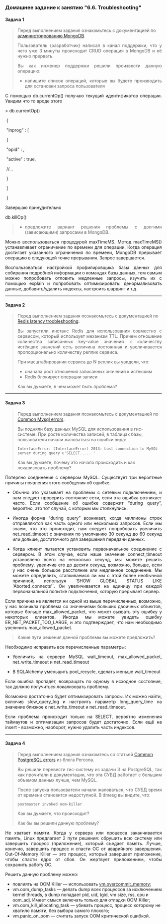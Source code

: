 ### Домашнее задание к занятию "6.6. Troubleshooting"

#### Задача 1

> Перед выполнением задания ознакомьтесь с документацией по [администрированию MongoDB](https://docs.mongodb.com/manual/administration/).
>
> <p align="justify"> Пользователь (разработчик) написал в канал поддержки, что у него уже 3 минуты происходит CRUD операция в MongoDB и её нужно прервать.
>
> <p align="justify"> Вы как инженер поддержки решили произвести данную операцию:
>
> - <p align="justify"> напишите список операций, которые вы будете производить для остановки запроса пользователя

<p align="justify"> С помощью db.currentOp() получаю текущий идентификатор операции. Увидим что то вроде этого</p>

\> db.currentOp()

​     {

​       "inprog" : [

​         {

​           "opid" :  <opId>,

​           "active" : true,

​           //...

​         }

​       ]

​     }

Завершаю принудительно

db.killOp(<opId>)

> * <p align="justify"> предложите вариант решения проблемы с долгими (зависающими) запросами в MongoDB.</p>

<p align="justify"> Можно воспользоваться процедурой maxTimeMS.  Метод maxTimeMS() устанавливает ограничение по времени для операции. Когда операция достигает указанного ограничения по времени, MongoDB прерывает операцию в следующей точке прерывания. Запрос завершается.</p>

<p align="justify"> Воспользоваться настройкой профилировщика базы данных для собирания подробной информации о командах базы данных, тем самым можно попробовать отловить медленные запросы, изучить их с помощью explain и попробовать оптимизировать: денормализовать данные, добавить/удалить индексы, настроить шардинг и т.д.</p>

------

#### Задача 2

> Перед выполнением задания познакомьтесь с документацией по [Redis latency troobleshooting](https://redis.io/topics/latency).
>
> <p align="justify"> Вы запустили инстанс Redis для использования совместно с сервисом, который использует механизм TTL. Причем отношение количества записанных key-value значений к количеству истёкших значений есть величина постоянная и увеличивается пропорционально количеству реплик сервиса.
>
> <p align="justify"> При масштабировании сервиса до N реплик вы увидели, что:
>
> - сначала рост отношения записанных значений к истекшим
> - Redis блокирует операции записи
>
> Как вы думаете, в чем может быть проблема?





------

#### Задача 3

> Перед выполнением задания познакомьтесь с документацией по [Common Mysql errors](https://dev.mysql.com/doc/refman/8.0/en/common-errors.html).
>
> Вы подняли базу данных MySQL для использования в гис-системе. При росте количества записей, в таблицах базы, пользователи начали жаловаться на ошибки вида:
>
> ```
> InterfaceError: (InterfaceError) 2013: Lost connection to MySQL server during query u'SELECT..... '
> ```
>
> Как вы думаете, почему это начало происходить и как локализовать проблему?

<p align="justify"> Потеряно соединение с сервером MySQL. Существует три вероятные причины появления этого сообщения об ошибке.</p>

- <p align="justify"> Обычно это     указывает на проблемы с сетевым подключением, и нам следует проверить     состояние сети, если эта ошибка возникает часто. Если сообщение об ошибке     содержит “during query”, вероятно, это тот     случай, с которым мы столкнулись.</p>

- <p align="justify"> Иногда     форма “during query” возникает, когда миллионы     строк отправляются как часть одного или нескольких запросов. Если мы знаем,     что это происходит, нам следует попробовать увеличить net_read_timeout с     значения по умолчанию 30 секунд до 60 секунд или дольше, достаточного для     завершения передачи данных.</p>

- <p align="justify"> Когда     клиент пытается установить первоначальное соединение с сервером. В этом     случае, если наше значение connect_timeout установлено всего на несколько     секунд, мы можете решить проблему, увеличив его до десяти секунд,     возможно, больше, если у нас очень большое расстояние или медленное     соединение. Мы можете определить, сталкиваемся ли мы с этой более     необычной причиной, используя `SHOW GLOBAL STATUS LIKE     'Aborted_connects'`. Он увеличивается на единицу при каждой     первоначальной попытке подключения, которую прерывает сервер.</p>

<p align="justify"> Если причина не является ни одной из выше перечисленных, возможно, у нас возникла проблема со значениями больших двоичных объектов, которые больше max_allowed_packet, что может вызвать эту ошибку у некоторых клиентов. Иногда мы можете увидеть ошибку ER_NET_PACKET_TOO_LARGE, и это подтверждает, что нам необходимо увеличить max_allowed_packet.</p>

> Какие пути решения данной проблемы вы можете предложить?

Необходимо исправить все перечисленные параметры:

- <p align="justify"> Увеличить на сервере MySQL wait_timeout,     max_allowed_packet, net_write_timeout и net_read_timeout</p>

- <p align="justify"> В SQLAlchemy уменьшить pool_recycle, сделать меньше wait_timeout</p>

<p align="justify"> Если ошибка пропадёт, возвращать по одному в исходное состояние, так должно получиться локализовать проблему.</p>

<p align="justify"> Возможно достаточно будет оптимизировать запросы. Их можно найти, включив slow_query_log и настроить параметр long_query_time на значение близкое к net_write_timeout и net_read_timeout.</p>

<p align="justify"> Если проблема происходит только на SELECT, вероятно изменения таймаутов и оптимизации запросов будет достаточно. Если ещё на insert - возможно, наоборот, нужно удалить часть индексов.</p>

------

#### Задача 4

> Перед выполнением задания ознакомтесь со статьей [Common PostgreSQL errors](https://www.percona.com/blog/2020/06/05/10-common-postgresql-errors/) из блога Percona.
>
> <p align="justify"> Вы решили перевести гис-систему из задачи 3 на PostgreSQL, так как прочитали в документации, что эта СУБД работает с большим объемом данных лучше, чем MySQL.</p>
>
> <p align="justify"> После запуска пользователи начали жаловаться, что СУБД время от времени становится недоступной. В dmesg вы видите, что:</p>
>
> ```
> postmaster invoked oom-killer
> ```
>
> Как вы думаете, что происходит?
>
> Как бы вы решили данную проблему?

<p align="justify"> Не хватает памяти. Когда у сервера или процесса заканчивается память, Linux предлагает 2 пути решения: обрушить всю систему или завершить процесс (приложение), который съедает память. Лучше, конечно, завершить процесс и спасти ОС от аварийного завершения. Out-Of-Memory Killer — это процесс, который завершает приложение, чтобы спасти ядро от сбоя. Он жертвует приложением, чтобы сохранить работу ОС.</p>

Решить данную проблему можно:

- повлиять на OOM Killer —  использовать [vm.overcommit_memory](http://catap.ru/blog/2009/05/05/about-memory-overcommit-memory/);
- vm.oom_dump_tasks   —   делать    dump    всех    процессов    за исключением kernel threads, в dump попадает pid, uid, tgid, vm size,     rss, cpu и oom_adj. Имеет смысл включать только для отладки OOM Killer;
- vm.oom_kill_allocating_task — убивать процесс, процесс  которому не хватило памяти, без выбора самого плохого;
- vm.panic_on_oom — считать запуск OOM  критической ошибкой.

